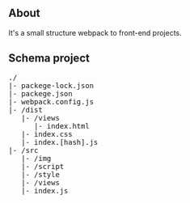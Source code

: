 ## About

It's a small structure webpack to front-end projects.

## Schema project

<pre>
./
|- packege-lock.json
|- packege.json
|- webpack.config.js
|- /dist
   |- /views
      |- index.html
   |- index.css
   |- index.[hash].js
|- /src
   |- /img
   |- /script
   |- /style
   |- /views
   |- index.js
</pre>
